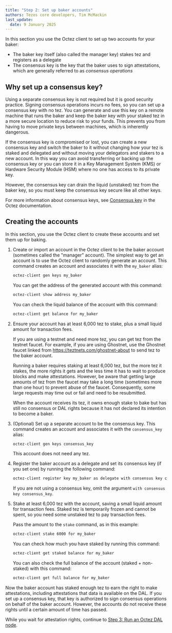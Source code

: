 ```yaml
---
title: "Step 2: Set up baker accounts"
authors: Tezos core developers, Tim McMackin
last_update:
  date: 9 January 2025
---
```


In this section you use the Octez client to set up two accounts for your baker:

- The baker key itself (also called the manager key) stakes tez and registers as a delegate
- The consensus key is the key that the baker uses to sign attestations, which are generally referred to as _consensus operations_

## Why set up a consensus key?

Using a separate consensus key is not required but it is good security practice.
Signing consensus operations incurs no fees, so you can set up a consensus key with no tez.
You can generate and use this key on a remote machine that runs the baker and keep the baker key with your staked tez in a more secure location to reduce risk to your funds.
This prevents you from having to move private keys between machines, which is inherently dangerous.

If the consensus key is compromised or lost, you can create a new consensus key and switch the baker to it without changing how your tez is staked and delegated and without moving your delegators and stakers to a new account.
In this way you can avoid transferring or backing up the consensus key or you can store it in a Key Management System (KMS) or Hardware Security Module (HSM) where no one has access to its private key.

However, the consensus key can drain the liquid (unstaked) tez from the baker key, so you must keep the consensus key secure like all other keys.

For more information about consensus keys, see [Consensus key](https://octez.tezos.com/docs/user/key-management.html#consensus-key) in the Octez documentation.

## Creating the accounts

In this section, you use the Octez client to create these accounts and set them up for baking.

1. Create or import an account in the Octez client to be the baker account (sometimes called the "manager" account).
The simplest way to get an account is to use the Octez client to randomly generate an account.
This command creates an account and associates it with the `my_baker` alias:

   ```bash
   octez-client gen keys my_baker
   ```

   You can get the address of the generated account with this command:

   ```bash
   octez-client show address my_baker
   ```

   You can check the liquid balance of the account with this command:

   ```bash
   octez-client get balance for my_baker
   ```

1. Ensure your account has at least 6,000 tez to stake, plus a small liquid amount for transaction fees.

   If you are using a testnet and need more tez, you can get tez from the testnet faucet.
   For example, if you are using Ghostnet, use the Ghostnet faucet linked from https://teztnets.com/ghostnet-about to send tez to the baker account.

   Running a baker requires staking at least 6,000 tez, but the more tez it stakes, the more rights it gets and the less time it has to wait to produce blocks and make attestations.
   However, be aware that getting large amounts of tez from the faucet may take a long time (sometimes more than one hour) to prevent abuse of the faucet.
   Consequently, some large requests may time out or fail and need to be resubmitted.

   When the account receives its tez, it owns enough stake to bake but has still no consensus or DAL rights because it has not declared its intention to become a baker.

1. (Optional) Set up a separate account to be the consensus key.
This command creates an account and associates it with the `consensus_key` alias:

   ```bash
   octez-client gen keys consensus_key
   ```

   This account does not need any tez.

1. Register the baker account as a delegate and set its consensus key (if you set one) by running the following command:

   ```bash
   octez-client register key my_baker as delegate with consensus key consensus_key
   ```

   If you are not using a consensus key, omit the argument `with consensus key consensus_key`.

1. Stake at least 6,000 tez with the account, saving a small liquid amount for transaction fees.
Staked tez is temporarily frozen and cannot be spent, so you need some unstaked tez to pay transaction fees.

   Pass the amount to the `stake` command, as in this example:

   ```bash
   octez-client stake 6000 for my_baker
   ```

   You can check how much you have staked by running this command:

   ```bash
   octez-client get staked balance for my_baker
   ```

   You can also check the full balance of the account (staked + non-staked) with this command:

   ```bash
   octez-client get full balance for my_baker
   ```

Now the baker account has staked enough tez to earn the right to make attestations, including attestations that data is available on the DAL.
If you set up a consensus key, that key is authorized to sign consensus operations on behalf of the baker account.
However, the accounts do not receive these rights until a certain amount of time has passed.

While you wait for attestation rights, continue to [Step 3: Run an Octez DAL node](/tutorials/join-dal-baker/run-dal-node).
